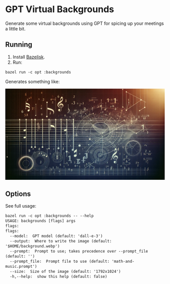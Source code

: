 # GPT Virtual Backgrounds

Generate some virtual backgrounds using GPT for spicing up your meetings a
little bit.

## Running

  1. Install [Bazelisk](https://github.com/bazelbuild/bazelisk).
  2. Run:

```
bazel run -c opt :backgrounds
```

Generates something like:

![Example background](./example-background.webp)

## Options

See full usage:

```
bazel run -c opt :backgrounds -- --help
USAGE: backgrounds [flags] args
flags:
flags:
  --model:  GPT model (default: 'dall-e-3')
  --output:  Where to write the image (default: '$HOME/background.webp')
  --prompt:  Prompt to use; takes precedence over --prompt_file (default: '')
  --prompt_file:  Prompt file to use (default: 'math-and-music.prompt')
  --size:  Size of the image (default: '1792x1024')
  -h,--help:  show this help (default: false)
```
